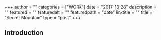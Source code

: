 +++
author = ""
categories = ["WORK"]
date = "2017-10-28"
description = ""
featured = ""
featuredalt = ""
featuredpath = "date"
linktitle = ""
title = "Secret Mountain"
type = "post"
+++

## Introduction
